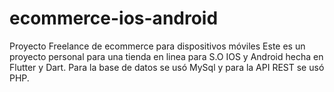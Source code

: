 # ecommerce-ios-android
Proyecto Freelance de ecommerce para dispositivos móviles
Este es un proyecto personal para una tienda en linea para S.O IOS y Android hecha en Flutter y Dart. Para la base de datos se usó MySql y para la API REST se usó PHP.

